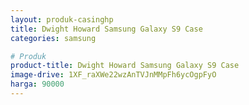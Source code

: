 ```yaml
---
layout: produk-casinghp
title: Dwight Howard Samsung Galaxy S9 Case
categories: samsung

# Produk
product-title: Dwight Howard Samsung Galaxy S9 Case
image-drive: 1XF_raXWe22wzAnTVJnMMpFh6ycOgpFyO
harga: 90000
---
```

